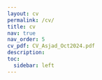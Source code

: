 ```yaml
---
layout: cv
permalink: /cv/
title: cv
nav: true
nav_order: 5
cv_pdf: CV_Asjad_Oct2024.pdf
description: 
toc:
  sidebar: left
---
```


